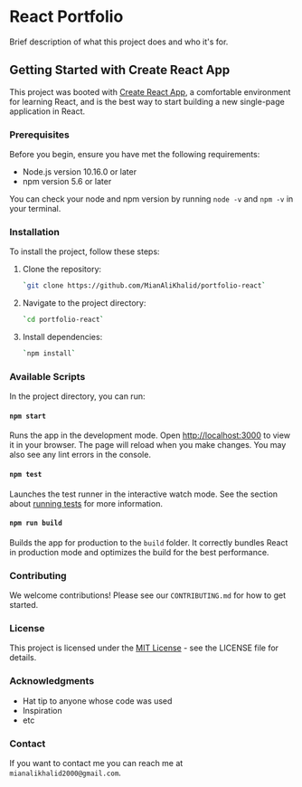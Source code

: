# React Portfolio

Brief description of what this project does and who it's for.

## Getting Started with Create React App

This project was booted with [Create React App](https://github.com/facebook/create-react-app), a comfortable environment for learning React, and is the best way to start building a new single-page application in React.

### Prerequisites

Before you begin, ensure you have met the following requirements:

- Node.js version 10.16.0 or later
- npm version 5.6 or later

You can check your node and npm version by running `node -v` and `npm -v` in your terminal.

### Installation

To install the project, follow these steps:

1. Clone the repository:
   ```bash
   `git clone https://github.com/MianAliKhalid/portfolio-react`
   ```
2. Navigate to the project directory:
   ```bash
   `cd portfolio-react`
   ```
3. Install dependencies:
   ```bash
   `npm install`
   ```

### Available Scripts

In the project directory, you can run:

#### `npm start`

Runs the app in the development mode. Open [http://localhost:3000](http://localhost:3000) to view it in your browser. The page will reload when you make changes. You may also see any lint errors in the console.

#### `npm test`

Launches the test runner in the interactive watch mode. See the section about [running tests](https://facebook.github.io/create-react-app/docs/running-tests) for more information.

#### `npm run build`

Builds the app for production to the `build` folder. It correctly bundles React in production mode and optimizes the build for the best performance.

### Contributing

We welcome contributions! Please see our `CONTRIBUTING.md` for how to get started.

### License

This project is licensed under the [MIT License](LICENSE.md) - see the LICENSE file for details.

### Acknowledgments

- Hat tip to anyone whose code was used
- Inspiration
- etc

### Contact

If you want to contact me you can reach me at `mianalikhalid2000@gmail.com`.
```
